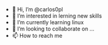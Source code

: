 - 👋 Hi, I’m @carlos0pl
- 👀 I’m interested in lerning new skills
- 🌱 I’m currently learning linux
- 💞️ I’m looking to collaborate on ...
- 📫 How to reach me 

<!---
carlos0pl/carlos0pl is a ✨ special ✨ repository because its `README.md` (this file) appears on your GitHub profile.
You can click the Preview link to take a look at your changes.
--->
